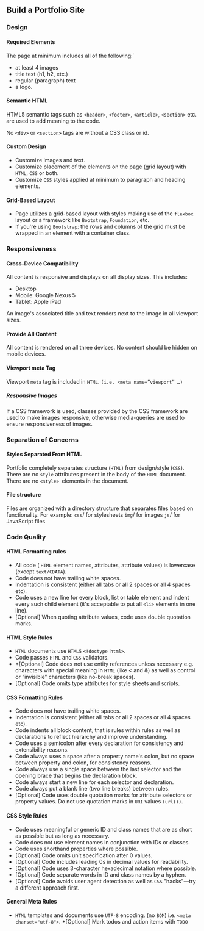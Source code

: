 ## Build a Portfolio Site

### **Design**

#### Required Elements
The page at minimum includes all of the following:`
- at least 4 images
- title text (h1, h2, etc.)
- regular (paragraph) text
- a logo.

#### Semantic HTML
HTML5 semantic tags such as `<header>`, `<footer>`, `<article>`, `<section>` etc. are used to add meaning to the code.

No `<div>` or `<section>` tags are without a CSS class or id.

#### Custom Design
- Customize images and text.
- Customize placement of the elements on the page (grid layout) with `HTML`, `CSS` or both.
- Customize `CSS` styles applied at minimum to paragraph and heading elements.

#### Grid-Based Layout
- Page utilizes a grid-based layout with styles making use of the `flexbox` layout or a framework like `Bootstrap`, `Foundation`, etc.
- If you're using `Bootstrap`: the rows and columns of the grid must be wrapped in an element with a container class.

### Responsiveness

#### Cross-Device Compatibility
All content is responsive and displays on all display sizes. This includes:

- Desktop
- Mobile: Google Nexus 5
- Tablet: Apple iPad

An image's associated title and text renders next to the image in all viewport sizes.

#### Provide All Content
All content is rendered on all three devices. No content should be hidden on mobile devices.

#### Viewport meta Tag
Viewport `meta` tag is included in `HTML`. `(i.e. <meta name=”viewport” …)`

##### Responsive Images
If a CSS framework is used, classes provided by the CSS framework are used to make images responsive, otherwise media-queries are used to ensure responsiveness of images.

### Separation of Concerns

#### Styles Separated From HTML
Portfolio completely separates structure (`HTML`) from design/style (`CSS`). There are no `style` attributes present in the body of the `HTML` document. There are no `<style> `elements in the document.

#### File structure
Files are organized with a directory structure that separates files based on functionality. For example:
`css`/ for stylesheets
`img`/ for images
`js`/ for JavaScript files

### Code Quality

#### HTML Formatting rules
- All code ( `HTML` element names, attributes, attribute values) is lowercase (except `text/CDATA`).
- Code does not have trailing white spaces.
- Indentation is consistent (either all tabs or all 2 spaces or all 4 spaces etc).
- Code uses a new line for every block, list or table element and indent every such child element (it's acceptable to put all `<li>` elements in one line).
- [Optional] When quoting attribute values, code uses double quotation marks.

#### HTML Style Rules
- `HTML` documents use `HTML5` `<!doctype html>`.
- Code passes `HTML` and `CSS` validators.
- \*[Optional] Code does not use entity references unless necessary e.g. characters with special meaning in `HTML` (like < and &) as well as control or “invisible” characters (like no-break spaces).
- [Optional] Code omits type attributes for style sheets and scripts.

#### CSS Formatting Rules
- Code does not have trailing white spaces.
- Indentation is consistent (either all tabs or all 2 spaces or all 4 spaces etc).
- Code indents all block content, that is rules within rules as well as declarations to reflect hierarchy and improve understanding.
- Code uses a semicolon after every declaration for consistency and extensibility reasons.
- Code always uses a space after a property name's colon, but no space between property and colon, for consistency reasons.
- Code always use a single space between the last selector and the opening brace that begins the declaration block.
- Code always start a new line for each selector and declaration.
- Code always put a blank line (two line breaks) between rules.
- [Optional] Code uses double quotation marks for attribute selectors or property values. Do not use quotation marks in `URI` values `(url())`.

#### CSS Style Rules
- Code uses meaningful or generic ID and class names that are as short as possible but as long as necessary.
- Code does not use element names in conjunction with IDs or classes.
- Code uses shorthand properties where possible.
- [Optional] Code omits unit specification after 0 values.
- [Optional] Code includes leading 0s in decimal values for readability.
- [Optional] Code uses 3-character hexadecimal notation where possible.
- [Optional] Code separate words in ID and class names by a hyphen.
- [Optional] Code avoids user agent detection as well as `CSS` "hacks"—try a different approach first.

#### General Meta Rules
- `HTML` templates and documents use `UTF-8` encoding. (no `BOM`) i.e. `<meta charset="utf-8">`.
\*[Optional] Mark todos and action items with `TODO`

